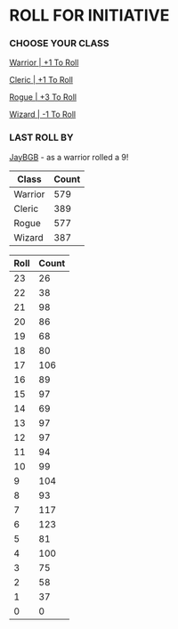 # ROLL FOR INITIATIVE
### CHOOSE YOUR CLASS

[Warrior | +1 To Roll](https://github.com/benjaminsampica/benjaminsampica/issues/new?title=roll%7Cwarrior&body=Just+click+%27Submit+new+issue%27.)

[Cleric | +1 To Roll](https://github.com/benjaminsampica/benjaminsampica/issues/new?title=roll%7Ccleric&body=Just+click+%27Submit+new+issue%27.)

[Rogue | +3 To Roll](https://github.com/benjaminsampica/benjaminsampica/issues/new?title=roll%7Crogue&body=Just+click+%27Submit+new+issue%27.)

[Wizard | -1 To Roll](https://github.com/benjaminsampica/benjaminsampica/issues/new?title=roll%7Cwizard&body=Just+click+%27Submit+new+issue%27.)
### LAST ROLL BY
[JayBGB](https://www.github.com/JayBGB) - as a warrior rolled a 9!

|Class|Count|
|-|-|
|Warrior|579|
|Cleric|389|
|Rogue|577|
|Wizard|387|

|Roll|Count|
|-|-|
|23|26
|22|38
|21|98
|20|86
|19|68
|18|80
|17|106
|16|89
|15|97
|14|69
|13|97
|12|97
|11|94
|10|99
|9|104
|8|93
|7|117
|6|123
|5|81
|4|100
|3|75
|2|58
|1|37
|0|0
